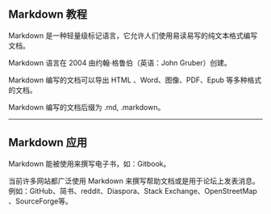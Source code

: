 ## Markdown 教程
 Markdown 是一种轻量级标记语言，它允许人们使用易读易写的纯文本格式编写文档。  

 Markdown 语言在 2004 由约翰·格鲁伯（英语：John Gruber）创建。  

 Markdown 编写的文档可以导出 HTML 、Word、图像、PDF、Epub 等多种格式的文档。  

 Markdown 编写的文档后缀为 .md, .markdown。
* * *
## Markdown 应用
 Markdown 能被使用来撰写电子书，如：Gitbook。

当前许多网站都广泛使用 Markdown 来撰写帮助文档或是用于论坛上发表消息。例如：GitHub、简书、reddit、Diaspora、Stack Exchange、OpenStreetMap 、SourceForge等。

